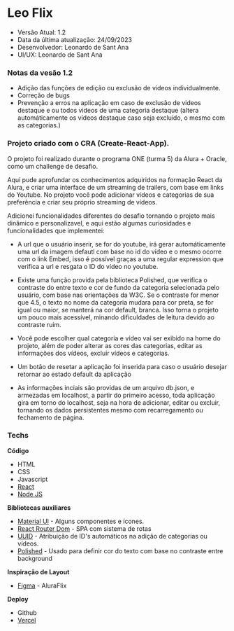 # Leo Flix

 * Versão Atual: 1.2
 * Data da última atualização:  24/09/2023
 * Desenvolvedor: Leonardo de Sant Ana
 * UI/UX: Leonardo de Sant Ana

### Notas da vesão 1.2

* Adição das funções de edição ou exclusão de vídeos individualmente.
* Correção de bugs
* Prevenção a erros na aplicação em caso de exclusão de videos destaque e ou todos videos de uma categoria destaque (altera automáticamente os vídeos destaque caso seja excluído, o mesmo com as categorias.)

### Projeto criado com o CRA (Create-React-App). 

O projeto foi realizado durante o programa ONE (turma 5) da Alura + Oracle, como um challenge de desafio.

Aqui pude aprofundar os conhecimentos adquiridos na formação React da Alura, e criar uma interface de um streaming de trailers, com base em links do Youtube.
No projeto você pode adicionar vídeos e categorias de sua preferência e criar seu próprio streaming de vídeos.

Adicionei funcionalidades diferentes do desafio tornando o projeto mais dinâmico e personalizavel, e aqui estão algumas curiosidades e funcionalidades que implementei:

* A url que o usuário inserir, se for do youtube, irá gerar automáticamente uma url da imagem defautl com base no id do vídeo e o mesmo ocorre com o link Embed, isso é possível graças a uma regular expression que verifica a url e resgata o ID do vídeo no youtube.

* Existe uma função provida pela biblioteca Polished, que verifica o contraste do entre texto e cor de fundo da categoria selecionada pelo usuário, com base nas orientações da W3C. Se o contraste for menor que 4.5, o texto no nome da categoria mudara para cor preta, se for igual ou maior, se manterá na cor default, branca. Isso torna o projeto um pouco mais acessível, minando dificuldades de leitura devido ao contraste ruim.

* Você pode escolher qual categoria e vídeo vai ser exibido na home do projeto, além de poder alterar as cores das categorias, editar as informações dos vídeos, excluir vídeos e categorias.

* Um botão de resetar a aplicação foi inserida para caso o usuário desejar retornar ao estado default da aplicação

* As informações inciais são providas de um arquivo db.json, e armezadas em localhost, a partir do primeiro acesso, toda aplicação gira em torno do localhost, seja na hora de adicionar, editar ou excluir, tornando os dados persistentes mesmo com recarregamento ou fechamento de página.

### Techs

**Código**

* HTML
* CSS
* Javascript
* [React](https://react.dev)
* [Node JS](https://nodejs.org)

**Bibliotecas auxiliares**

* [Material UI](https://mui.com) - Alguns componentes e ícones.
* [React Router Dom](https://reactrouter.com/en/main) - SPA com sistema de rotas
* [UUID](https://www.npmjs.com/package/uuid) - Atribuição de ID's automáticos na adição de categorias ou vídeos.
* [Polished](https://polished.js.org/docs/) - Usado para definir cor do texto com base no contraste entre background
 
**Inspiração de Layout**

* [Figma](https://www.figma.com/file/kg8jj2HgSDV9efuhoDtta5/AluraFlix-PT?node-id=1%3A432&mode=dev) - AluraFlix

**Deploy**

* Github
* [Vercel](https://vercel.com)